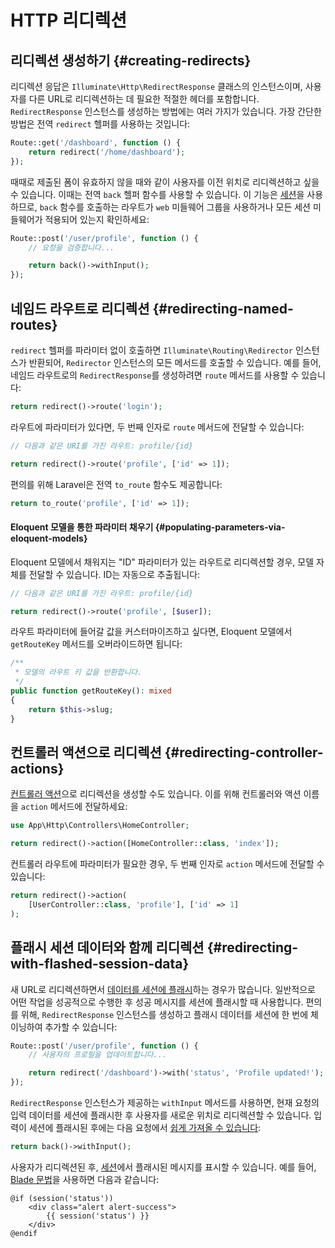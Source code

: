 # HTTP 리디렉션







## 리디렉션 생성하기 {#creating-redirects}

리디렉션 응답은 `Illuminate\Http\RedirectResponse` 클래스의 인스턴스이며, 사용자를 다른 URL로 리디렉션하는 데 필요한 적절한 헤더를 포함합니다. `RedirectResponse` 인스턴스를 생성하는 방법에는 여러 가지가 있습니다. 가장 간단한 방법은 전역 `redirect` 헬퍼를 사용하는 것입니다:

```php
Route::get('/dashboard', function () {
    return redirect('/home/dashboard');
});
```

때때로 제출된 폼이 유효하지 않을 때와 같이 사용자를 이전 위치로 리디렉션하고 싶을 수 있습니다. 이때는 전역 `back` 헬퍼 함수를 사용할 수 있습니다. 이 기능은 [세션](/laravel/12.x/session)을 사용하므로, `back` 함수를 호출하는 라우트가 `web` 미들웨어 그룹을 사용하거나 모든 세션 미들웨어가 적용되어 있는지 확인하세요:

```php
Route::post('/user/profile', function () {
    // 요청을 검증합니다...

    return back()->withInput();
});
```


## 네임드 라우트로 리디렉션 {#redirecting-named-routes}

`redirect` 헬퍼를 파라미터 없이 호출하면 `Illuminate\Routing\Redirector` 인스턴스가 반환되어, `Redirector` 인스턴스의 모든 메서드를 호출할 수 있습니다. 예를 들어, 네임드 라우트로의 `RedirectResponse`를 생성하려면 `route` 메서드를 사용할 수 있습니다:

```php
return redirect()->route('login');
```

라우트에 파라미터가 있다면, 두 번째 인자로 `route` 메서드에 전달할 수 있습니다:

```php
// 다음과 같은 URI를 가진 라우트: profile/{id}

return redirect()->route('profile', ['id' => 1]);
```

편의를 위해 Laravel은 전역 `to_route` 함수도 제공합니다:

```php
return to_route('profile', ['id' => 1]);
```


#### Eloquent 모델을 통한 파라미터 채우기 {#populating-parameters-via-eloquent-models}

Eloquent 모델에서 채워지는 "ID" 파라미터가 있는 라우트로 리디렉션할 경우, 모델 자체를 전달할 수 있습니다. ID는 자동으로 추출됩니다:

```php
// 다음과 같은 URI를 가진 라우트: profile/{id}

return redirect()->route('profile', [$user]);
```

라우트 파라미터에 들어갈 값을 커스터마이즈하고 싶다면, Eloquent 모델에서 `getRouteKey` 메서드를 오버라이드하면 됩니다:

```php
/**
 * 모델의 라우트 키 값을 반환합니다.
 */
public function getRouteKey(): mixed
{
    return $this->slug;
}
```


## 컨트롤러 액션으로 리디렉션 {#redirecting-controller-actions}

[컨트롤러 액션](/laravel/12.x/controllers)으로 리디렉션을 생성할 수도 있습니다. 이를 위해 컨트롤러와 액션 이름을 `action` 메서드에 전달하세요:

```php
use App\Http\Controllers\HomeController;

return redirect()->action([HomeController::class, 'index']);
```

컨트롤러 라우트에 파라미터가 필요한 경우, 두 번째 인자로 `action` 메서드에 전달할 수 있습니다:

```php
return redirect()->action(
    [UserController::class, 'profile'], ['id' => 1]
);
```


## 플래시 세션 데이터와 함께 리디렉션 {#redirecting-with-flashed-session-data}

새 URL로 리디렉션하면서 [데이터를 세션에 플래시](/laravel/12.x/session#flash-data)하는 경우가 많습니다. 일반적으로 어떤 작업을 성공적으로 수행한 후 성공 메시지를 세션에 플래시할 때 사용합니다. 편의를 위해, `RedirectResponse` 인스턴스를 생성하고 플래시 데이터를 세션에 한 번에 체이닝하여 추가할 수 있습니다:

```php
Route::post('/user/profile', function () {
    // 사용자의 프로필을 업데이트합니다...

    return redirect('/dashboard')->with('status', 'Profile updated!');
});
```

`RedirectResponse` 인스턴스가 제공하는 `withInput` 메서드를 사용하면, 현재 요청의 입력 데이터를 세션에 플래시한 후 사용자를 새로운 위치로 리디렉션할 수 있습니다. 입력이 세션에 플래시된 후에는 다음 요청에서 [쉽게 가져올 수 있습니다](/laravel/12.x/requests#retrieving-old-input):

```php
return back()->withInput();
```

사용자가 리디렉션된 후, [세션](/laravel/12.x/session)에서 플래시된 메시지를 표시할 수 있습니다. 예를 들어, [Blade 문법](/laravel/12.x/blade)을 사용하면 다음과 같습니다:

```blade
@if (session('status'))
    <div class="alert alert-success">
        {{ session('status') }}
    </div>
@endif
```
